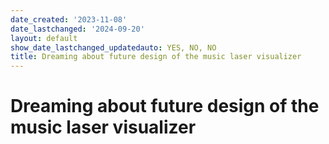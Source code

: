 ```yaml
---
date_created: '2023-11-08'
date_lastchanged: '2024-09-20'
layout: default
show_date_lastchanged_updatedauto: YES, NO, NO
title: Dreaming about future design of the music laser visualizer
---
```

# Dreaming about future design of the music laser visualizer

